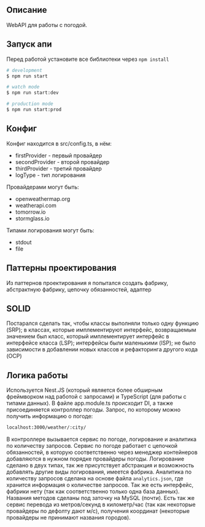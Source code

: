 ## Описание

WebAPI для работы с погодой.

## Запуск апи

Перед работой установите все библиотеки через `npm install`

```bash
# development
$ npm run start

# watch mode
$ npm run start:dev

# production mode
$ npm run start:prod
```

## Конфиг

Конфиг находится в src/config.ts, в нём:
 
 - firstProvider - первый провайдер
 - secondProvider - второй провайдер
 - thirdProvider - третий провайдер
 - logType - тип логирования

Провайдерами могут быть:

 - openweathermap.org
 - weatherapi.com
 - tomorrow.io
 - stormglass.io

Типами логирования могут быть:

 - stdout
 - file

## Паттерны проектирования

Из паттернов проектирования я попытался создать фабрику, абстрактную фабрику, цепочку обязанностей, адаптер

## SOLID
 
Постарался сделать так, чтобы классы выполняли только одну функцию (SRP); в классах, которые имплементируют интерфейс, возвращаемым значением был класс, который имплементирует интерфейс в интерфейсе класса (LSP); интерфейсы были маленькими (ISP); не было зависимости в добавлении новых классов и рефакторинга другого кода (OCP)

## Логика работы

Используется Nest.JS (который является более обширным фреймворком над работой с запросами) и TypeScript (для работы с типами данных). В файле app.module.ts происходит DI, а также присоединяется контроллер погоды. Запрос, по которому можно получить информацию о погоде:

```bash
localhost:3000/weather/:city/
```

В контроллере вызывается сервис по погоде, логирование и аналитика по количеству запросов. Сервис по погоде работает с цепочкой обязанностей, в которую соответственно через менеджер контейнеров добавляются в нужном порядке провайдеры погоды. Логирование сделано в двух типах, так же присутствует абстракция и возможность добавлять другие виды логирования, имеется фабрика. Аналитика по количеству запросов сделана на основе файла `analytics.json`, где хранится информация о количестве запросов. Так же есть интерфейс, фабрики нету (так как соответственно только одна база данных). Названия методов сделаны под заточку на MySQL (почти). Есть так же сервис перевода из метров/секунд в километр/час (так как некоторые провайдеры по дефолту дают м/с), получения координат (некоторые провайдеры не принимают названия городов).
